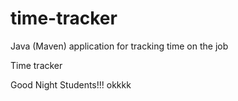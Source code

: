 # time-tracker
Java (Maven) application for tracking time on the job

Time tracker

Good Night Students!!!
okkkk

